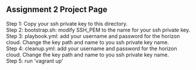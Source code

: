 ## Assignment 2 Project Page

Step 1: Copy your ssh private key to this directory. <br>
Step 2: bootstrap.sh: modify SSH_PEM to the name for your ssh private key. <br>
Step 3: playbook.yml: add your username and password for the horizon cloud. Change the key path and name to you ssh private key name. <br>
Step 4: cleanup.yml: add your username and password for the horizon cloud. Change the key path and name to you ssh private key name. <br>
Step 5: run 'vagrant up'